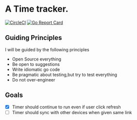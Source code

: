 # A Time tracker.
[![CircleCI](https://circleci.com/gh/danswater/time-tracker.svg?style=svg)](https://circleci.com/gh/danswater/time-tracker)
[![Go Report Card](https://goreportcard.com/badge/github.com/danswater/time-tracker)](https://goreportcard.com/report/github.com/danswater/time-tracker)

## Guiding Principles

I will be guided by the following principles

- Open Source everything
- Be open to suggestions
- Write idiomatic go code
- Be pragmatic about testing,but try to test everything
- Do not over-engineer

## Goals
- [x] Timer should continue to run even if user click refresh
- [ ] Timer should sync with other devices when given same link
